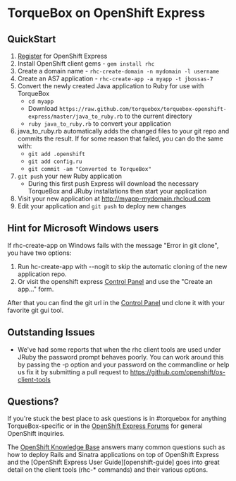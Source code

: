 [register]: https://openshift.redhat.com/app/user/new/express
[forums]: https://www.redhat.com/openshift/forums/express
[openshift-kb]: https://www.redhat.com/openshift/kb
[controlpanel]: https://openshift.redhat.com/app/dashboard


# TorqueBox on OpenShift Express

## QuickStart

1. [Register][] for OpenShift Express
1. Install OpenShift client gems - `gem install rhc`
1. Create a domain name - `rhc-create-domain -n mydomain -l username`
1. Create an AS7 application - `rhc-create-app -a myapp -t jbossas-7`
1. Convert the newly created Java application to Ruby for use with TorqueBox
    * `cd myapp`
    * Download `https://raw.github.com/torquebox/torquebox-openshift-express/master/java_to_ruby.rb` to the current directory
    * `ruby java_to_ruby.rb` to convert your application
1. java_to_ruby.rb automatically adds the changed files to your git repo
   and commits the result. If for some reason that failed, you can do the same with:
    * `git add .openshift`
    * `git add config.ru`
    * `git commit -am "Converted to TorqueBox"`
1. `git push` your new Ruby application
    * During this first push Express will download the necessary TorqueBox and
      JRuby installations then start your application
1. Visit your new application at http://myapp-mydomain.rhcloud.com
1. Edit your application and `git push` to deploy new changes


## Hint for Microsoft Windows users

If rhc-create-app on Windows fails with the message "Error in git clone", you have two options:

1. Run hc-create-app with --nogit to skip the automatic cloning of the new application repo.
1. Or visit the openshift express [Control Panel][controlpanel] and use the "Create an app..." form.

After that you can find the git url in the [Control Panel][controlpanel] und clone it with your favorite git gui tool.


## Outstanding Issues

* We've had some reports that when the rhc client tools are used under
  JRuby the password prompt behaves poorly. You can work around this
  by passing the -p option and your password on the commandline or
  help us fix it by submitting a pull request to
  <https://github.com/openshift/os-client-tools>


## Questions?

If you're stuck the best place to ask questions is in #torquebox for
anything TorqueBox-specific or in the [OpenShift Express
Forums][forums] for general OpenShift inquiries.

The [OpenShift Knowledge Base][openshift-kb] answers many common
questions such as how to deploy Rails and Sinatra applications on top
of OpenShift Express and the [OpenShift Express User
Guide][openshift-guide] goes into great detail on the client tools
(rhc-* commands) and their various options.

